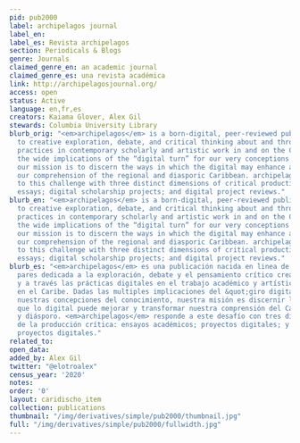 ```yaml
---
pid: pub2000
label: archipelagos journal
label_en:
label_es: Revista archipelagos
section: Periodicals & Blogs
genre: Journals
claimed_genre_en: an academic journal
claimed_genre_es: una revista académica
link: http://archipelagosjournal.org/
access: open
status: Active
language: en,fr,es
creators: Kaiama Glover, Alex Gil
stewards: Columbia University Library
blurb_orig: "<em>archipelagos</em> is a born-digital, peer-reviewed publication devoted
  to creative exploration, debate, and critical thinking about and through digital
  practices in contemporary scholarly and artistic work in and on the Caribbean. Given
  the wide implications of the “digital turn” for our very conceptions of knowledge,
  our mission is to discern the ways in which the digital may enhance and transform
  our comprehension of the regional and diasporic Caribbean. archipelagos responds
  to this challenge with three distinct dimensions of critical production: scholarly
  essays; digital scholarship projects; and digital project reviews."
blurb_en: "<em>archipelagos</em> is a born-digital, peer-reviewed publication devoted
  to creative exploration, debate, and critical thinking about and through digital
  practices in contemporary scholarly and artistic work in and on the Caribbean. Given
  the wide implications of the “digital turn” for our very conceptions of knowledge,
  our mission is to discern the ways in which the digital may enhance and transform
  our comprehension of the regional and diasporic Caribbean. archipelagos responds
  to this challenge with three distinct dimensions of critical production: scholarly
  essays; digital scholarship projects; and digital project reviews."
blurb_es: "<em>archipelagos</em> es una publicación nacida en linea de revisión por
  pares dedicada a la exploración, debate y el pensamiento crítico creativo sobre
  y a través las prácticas digitales en el trabajo académico y artístico contemporáneo
  en el Caribe. Dadas las multiples implicaciones del &quot;giro digital&quot; para
  nuestras concepciones del conocimiento, nuestra misión es discernir las formas en
  que lo digital puede mejorar y transformar nuestra comprensión del Caribe regional
  y diásporo. <em>archipelagos</em> responde a este desafío con tres dimensiones distintas
  de la producción crítica: ensayos académicos; proyectos digitales; y reseñas de
  proyectos digitales."
related_to:
open_data:
added_by: Alex Gil
twitter: "@elotroalex"
census_year: '2020'
notes:
order: '0'
layout: caridischo_item
collection: publications
thumbnail: "/img/derivatives/simple/pub2000/thumbnail.jpg"
full: "/img/derivatives/simple/pub2000/fullwidth.jpg"
---
```

